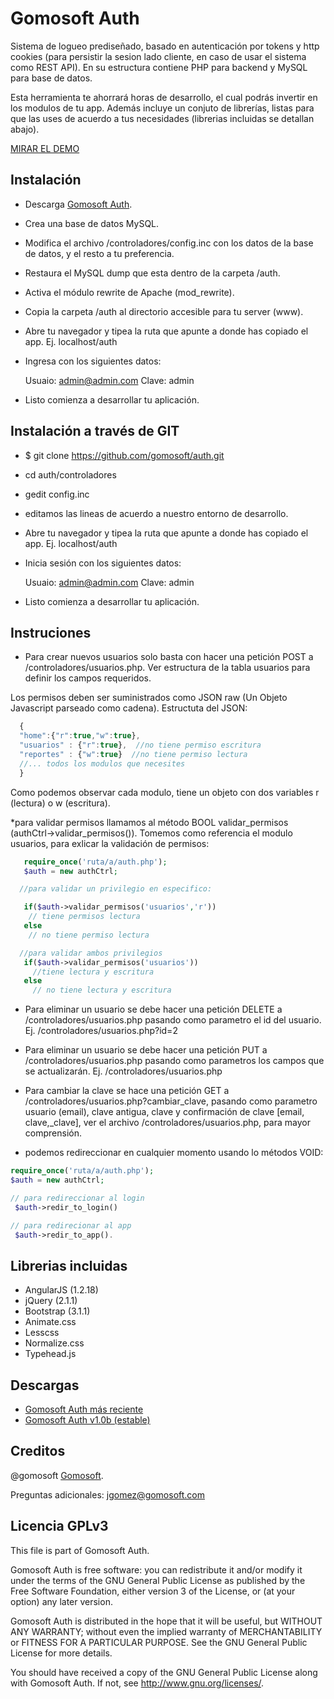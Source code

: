 Gomosoft Auth 
=============

Sistema de logueo prediseñado, basado en autenticación por tokens y http cookies (para persistir la sesion lado cliente, en caso de usar el sistema como REST API). En su estructura contiene PHP para backend y MySQL para base de datos. 

Esta herramienta te ahorrará horas de desarrollo, el cual podrás invertir en los modulos de tu app. Además incluye un conjuto de librerías, listas para que las uses de acuerdo a tus necesidades (librerias incluidas se detallan abajo).

[MIRAR EL DEMO](http://gomosoft.com/auth)

Instalación
-----------

* Descarga [Gomosoft Auth](https://github.com/gomosoft/auth/archive/master.zip).
* Crea una base de datos MySQL.
* Modifica el archivo /controladores/config.inc con los datos de la base de datos, y el resto a tu preferencia.
* Restaura el MySQL dump que esta dentro de la carpeta /auth.
* Activa el módulo rewrite de Apache (mod_rewrite).
* Copia la carpeta /auth al directorio accesible para tu server (www). 
* Abre tu navegador y tipea la ruta que apunte a donde has copiado el app. Ej. localhost/auth
* Ingresa con los siguientes datos:
 
  Usuaio: admin@admin.com
  Clave: admin

* Listo comienza a desarrollar tu aplicación.


Instalación a través de GIT
---------------------------

* $ git clone https://github.com/gomosoft/auth.git
* cd auth/controladores
* gedit config.inc
* editamos las lineas de acuerdo a nuestro entorno de desarrollo.
* Abre tu navegador y tipea la ruta que apunte a donde has copiado el app. Ej. localhost/auth
* Inicia sesión con los siguientes datos:
 
  Usuaio: admin@admin.com
  Clave: admin

* Listo comienza a desarrollar tu aplicación.


Instruciones
------------

* Para crear nuevos usuarios solo basta con hacer una petición POST a /controladores/usuarios.php. Ver estructura de la tabla usuarios para definir los campos requeridos.

Los permisos deben ser suministrados como JSON raw (Un Objeto Javascript parseado como cadena). Estructuta del JSON:


```javascript
  {
  "home":{"r":true,"w":true}, 
  "usuarios" : {"r":true},  //no tiene permiso escritura
  "reportes" : {"w":true}  //no tiene permiso lectura
  //... todos los modulos que necesites
  }

```
Como podemos observar cada modulo, tiene un objeto con dos variables r (lectura) o w (escritura). 

 *para validar permisos llamamos al método BOOL validar_permisos (authCtrl->validar_permisos()). Tomemos como referencia el modulo usuarios, para exlicar la validación de permisos:
  

  ```php
     require_once('ruta/a/auth.php');
     $auth = new authCtrl;

    //para validar un privilegio en especifico:

     if($auth->validar_permisos('usuarios','r'))
      // tiene permisos lectura
     else
      // no tiene permiso lectura

    //para validar ambos privilegios
     if($auth->validar_permisos('usuarios'))
       //tiene lectura y escritura
     else
       // no tiene lectura y escritura

   ```  


* Para eliminar un usuario se debe hacer una petición DELETE a /controladores/usuarios.php pasando como parametro el id del usuario. Ej. /controladores/usuarios.php?id=2

* Para eliminar un usuario se debe hacer una petición PUT a /controladores/usuarios.php pasando como parametros los campos que se actualizarán. Ej. /controladores/usuarios.php

* Para cambiar la clave se hace una petición GET a /controladores/usuarios.php?cambiar_clave, pasando como parametro usuario (email), clave antigua, clave y confirmación de clave [email, clave,_clave], ver el archivo /controladores/usuarios.php, para mayor comprensión.

* podemos redireccionar en cualquier momento usando lo métodos VOID: 
```php
require_once('ruta/a/auth.php');
$auth = new authCtrl;

// para redireccionar al login
 $auth->redir_to_login()

// para redirecionar al app
 $auth->redir_to_app().
```

Librerias incluidas
-------------------

* AngularJS (1.2.18)
* jQuery (2.1.1)
* Bootstrap (3.1.1)
* Animate.css
* Lesscss
* Normalize.css
* Typehead.js


Descargas
---------

* [Gomosoft Auth más reciente](https://github.com/gomosoft/auth/archive/master.zip)
* [Gomosoft Auth v1.0b (estable)](http://gomosoft.com/d/v1.0.b.zip)


Creditos
--------

@gomosoft [Gomosoft](http://gomosoft.com).

Preguntas adicionales: jgomez@gomosoft.com

Licencia GPLv3
--------------


This file is part of Gomosoft Auth.

Gomosoft Auth is free software: you can redistribute it and/or modify
it under the terms of the GNU General Public License as published by
the Free Software Foundation, either version 3 of the License, or
(at your option) any later version.

Gomosoft Auth is distributed in the hope that it will be useful,
but WITHOUT ANY WARRANTY; without even the implied warranty of
MERCHANTABILITY or FITNESS FOR A PARTICULAR PURPOSE.  See the
GNU General Public License for more details.

You should have received a copy of the GNU General Public License
along with Gomosoft Auth.  If not, see <http://www.gnu.org/licenses/>.